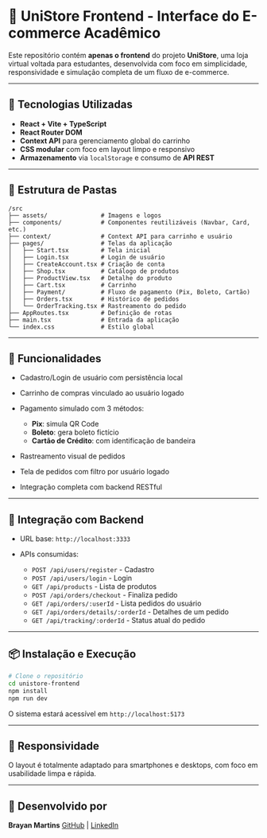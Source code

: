 # 🎨 UniStore Frontend - Interface do E-commerce Acadêmico

Este repositório contém **apenas o frontend** do projeto **UniStore**, uma loja virtual voltada para estudantes, desenvolvida com foco em simplicidade, responsividade e simulação completa de um fluxo de e-commerce.

---

## 🚀 Tecnologias Utilizadas

* **React + Vite + TypeScript**
* **React Router DOM**
* **Context API** para gerenciamento global do carrinho
* **CSS modular** com foco em layout limpo e responsivo
* **Armazenamento** via `localStorage` e consumo de **API REST**

---

## 📂 Estrutura de Pastas

```
/src
├── assets/               # Imagens e logos
├── components/           # Componentes reutilizáveis (Navbar, Card, etc.)
├── context/              # Context API para carrinho e usuário
├── pages/                # Telas da aplicação
│   ├── Start.tsx         # Tela inicial
│   ├── Login.tsx         # Login de usuário
│   ├── CreateAccount.tsx # Criação de conta
│   ├── Shop.tsx          # Catálogo de produtos
│   ├── ProductView.tsx   # Detalhe do produto
│   ├── Cart.tsx          # Carrinho
│   ├── Payment/          # Fluxo de pagamento (Pix, Boleto, Cartão)
│   ├── Orders.tsx        # Histórico de pedidos
│   └── OrderTracking.tsx # Rastreamento do pedido
├── AppRoutes.tsx         # Definição de rotas
├── main.tsx              # Entrada da aplicação
└── index.css             # Estilo global
```

---

## 🧠 Funcionalidades

* Cadastro/Login de usuário com persistência local
* Carrinho de compras vinculado ao usuário logado
* Pagamento simulado com 3 métodos:

  * **Pix**: simula QR Code
  * **Boleto**: gera boleto fictício
  * **Cartão de Crédito**: com identificação de bandeira
* Rastreamento visual de pedidos
* Tela de pedidos com filtro por usuário logado
* Integração completa com backend RESTful

---

## 🔐 Integração com Backend

* URL base: `http://localhost:3333`
* APIs consumidas:

  * `POST /api/users/register` - Cadastro
  * `POST /api/users/login` - Login
  * `GET /api/products` - Lista de produtos
  * `POST /api/orders/checkout` - Finaliza pedido
  * `GET /api/orders/:userId` - Lista pedidos do usuário
  * `GET /api/orders/details/:orderId` - Detalhes de um pedido
  * `GET /api/tracking/:orderId` - Status atual do pedido

---

## 📦 Instalação e Execução

```bash
# Clone o repositório
cd unistore-frontend
npm install
npm run dev
```

O sistema estará acessível em `http://localhost:5173`

---

## 📱 Responsividade

O layout é totalmente adaptado para smartphones e desktops, com foco em usabilidade limpa e rápida.

---

## 👤 Desenvolvido por

**Brayan Martins**
[GitHub](https://github.com/BragaNux) | [LinkedIn](https://www.linkedin.com/in/bmartlns/)
